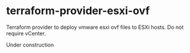 # terraform-provider-esxi-ovf
Terraform provider to deploy vmware esxi ovf files to ESXi hosts. Do not require vCenter.

Under construction
